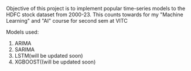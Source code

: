 Objective of this project is to implement popular time-series models to the HDFC stock dataset from 2000-23. This counts towards for my "Machine Learning" and "AI" course for second sem at VITC

Models used:
1) ARIMA
2) SARIMA
3) LSTM(will be updated soon)
4) XGBOOST((will be updated soon)
